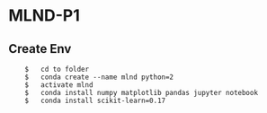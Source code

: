# MLND-P1
## Create Env
```
	$	cd to folder
	$	conda create --name mlnd python=2
	$	activate mlnd
	$	conda install numpy matplotlib pandas jupyter notebook
	$	conda install scikit-learn=0.17
```